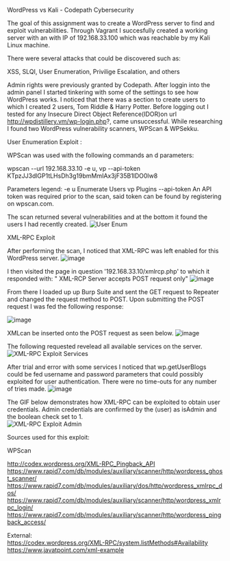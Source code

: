 WordPress vs Kali - Codepath Cybersecurity 

The goal of this assignment was to create a WordPress server to find and exploit vulnerabilities. Through Vagrant I succesfully created a working server with an with IP of 192.168.33.100 which was reachable by my Kali Linux machine. 

There were several attacks that could be discovered such as:	

XSS,
SLQI, 
User Enumeration,
Privilige Escalation,
and others

Admin rights were previously granted by Codepath. After loggin into the admin panel I started tinkering with some of the settings to see how WordPress works. I noticed that there was a section to create users to which I created 2 users, Tom Riddle & Harry Potter. Before logging out I tested for any Insecure Direct Object Reference(IDOR)on url http://wpdistillery.vm/wp-login.php?, came unsuccessful. While researching I found two WordPress vulnerability scanners, WPScan & WPSekku. 

User Enumeration Exploit :

WPScan was used with the following commands an d parameters:

wpscan --url 192.168.33.10 -e u, vp --api-token KTpzJJ3dlGP1tLHsDh3g19bmMmIAx3jF35B1lDO0lw8

Parameters legend:
-e u Enumerate Users
vp  Plugins
--api-token An API token was required prior to the scan, said token can be found by registering on wpscan.com. 

The scan returned several vulnerabilities and at the bottom it found the users I had recently created. 
![User Enum](https://user-images.githubusercontent.com/111711434/198854367-7f60c115-e869-47f0-ab40-86406e318ec3.gif)


XML-RPC Exploit 

After performing the scan, I noticed that XML-RPC was left enabled for this WordPress server. 
![image](https://user-images.githubusercontent.com/111711434/198854816-36c9caf2-84a0-4573-827f-5f92b422871d.png)

I then visited the page in question '192.168.33.10/xmlrcp.php' to which it responded with: " XML-RCP Server accepts POST request only"
![image](https://user-images.githubusercontent.com/111711434/198854974-23dc802e-6b7d-4007-b997-eb2734cb3018.png)

From there I loaded up up Burp Suite and sent the GET request to Repeater and changed the request method to POST. Upon submitting the POST request I was fed the following response: 

![image](https://user-images.githubusercontent.com/111711434/198855024-7b25fc7f-3748-480c-ad30-c624c0165163.png)

XMLcan be inserted onto the POST request as seen below.
![image](https://user-images.githubusercontent.com/111711434/198856171-279cb7a1-7441-43da-9bbd-3efff3f0650d.png)


The following requested revelead all available services on the server. 
![XML-RPC Exploit Services](https://user-images.githubusercontent.com/111711434/198855198-b15a7104-d735-4854-af41-838b11763d39.gif)



After trial and error with some services I noticed that wp.getUserBlogs could be fed username and password parameters that could possibly exploited for user authentication. There were no time-outs for any number of tries made. 
![image](https://user-images.githubusercontent.com/111711434/198855961-63031c51-8535-4628-ba90-a3c202615dc8.png)

The GIF below demonstrates how XML-RPC can be exploited to obtain user credentials. Admin credentials are confirmed by the <name>(user) as isAdmin and the boolean check set to 1.  
![XML-RPC Exploit Admin ](https://user-images.githubusercontent.com/111711434/198855985-ed866247-f082-4678-8ccf-de34baa6976f.gif)


Sources used for this exploit:                            																																																	

WPScan                     

http://codex.wordpress.org/XML-RPC_Pingback_API
https://www.rapid7.com/db/modules/auxiliary/scanner/http/wordpress_ghost_scanner/
https://www.rapid7.com/db/modules/auxiliary/dos/http/wordpress_xmlrpc_dos/
https://www.rapid7.com/db/modules/auxiliary/scanner/http/wordpress_xmlrpc_login/
https://www.rapid7.com/db/modules/auxiliary/scanner/http/wordpress_pingback_access/

External:                                                                                                                                  
https://codex.wordpress.org/XML-RPC/system.listMethods#Availability																																													
https://www.javatpoint.com/xml-example




